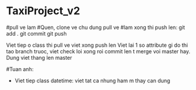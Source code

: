# TaxiProject_v2

#pull ve lam
#Quen, clone ve chu dung pull ve
#lam xong thi push len:
  git add .
  git commit
  git push

Viet tiep o class thi pull ve viet xong push len
Viet lai 1 so attribute gi do thi tao branch truoc, viet check loi xong roi commit len t merge voi master hay. Dung viet thang len master

#Tuan anh:
- Viet tiep class datetime: viet tat ca nhung ham m thay can dung

